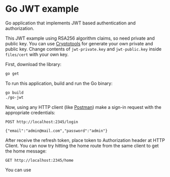 # Go JWT example

Go application that implements JWT based authentication and authorization. 

This JWT example using RSA256 algorithm claims, so need private and public key. 
You can use [Cryptotools](https://cryptotools.net/rsagen) for generate your own private and public key.
Change contents of `jwt-private.key` and `jwt-public.key` inside `files/cert` with your own key.

First, download the library:

```sh
go get 
```

To run this application, build and run the Go binary:

```sh
go build
./go-jwt
```

Now, using any HTTP client (like [Postman](https://www.getpostman.com/apps)) make a sign-in request with the appropriate credentials:

```
POST http://localhost:2345/login

{"email":"admin@mail.com","password":"admin"}
```

After receive the refresh token, place token to Authorization header at HTTP Client.
You can now try hitting the home route from the same client to get the home message:

```
GET http://localhost:2345/home
```

You can use

